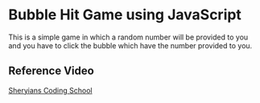 # Bubble Hit Game using JavaScript
This is a simple game in which a random number will be provided to you and you have to click the bubble which have the number provided to you.

## Reference Video
[Sheryians Coding School](https://youtu.be/Y1tsJD28ocU?si=xNm4Fmla-bbEk7dL)